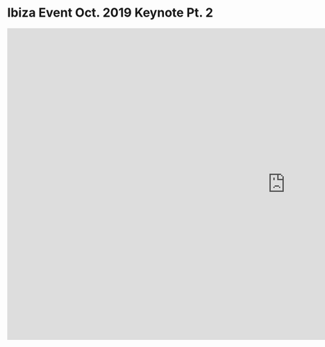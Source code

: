# Ibiza Event Oct. 2019 Keynote Pt. 2

<iframe width="1280" height="720" src="https://www.youtube.com/embed/DbS312c47-E" frameborder="0" allow="accelerometer; autoplay; encrypted-media; gyroscope; picture-in-picture" allowfullscreen></iframe>

